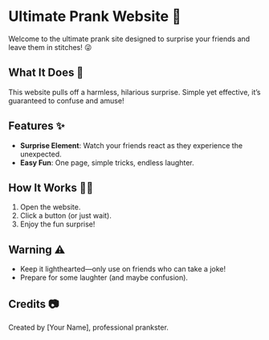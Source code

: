# Ultimate Prank Website 🎉

Welcome to the ultimate prank site designed to surprise your friends and leave them in stitches! 😜

## What It Does 🚀

This website pulls off a harmless, hilarious surprise. Simple yet effective, it’s guaranteed to confuse and amuse!

## Features ✨

- **Surprise Element**: Watch your friends react as they experience the unexpected.
- **Easy Fun**: One page, simple tricks, endless laughter.

## How It Works 🧑‍💻

1. Open the website.
2. Click a button (or just wait).
3. Enjoy the fun surprise!

## Warning ⚠️

- Keep it lighthearted—only use on friends who can take a joke!
- Prepare for some laughter (and maybe confusion).

## Credits 📷

Created by [Your Name], professional prankster.
